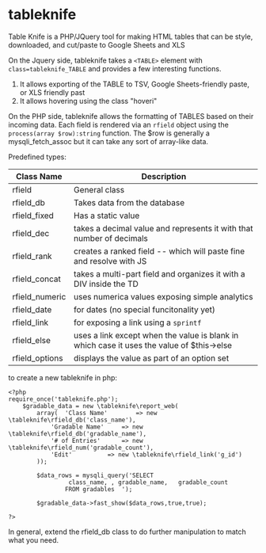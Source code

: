 # tableknife
Table Knife is a PHP/JQuery tool for making HTML tables that can be style, downloaded, and cut/paste to Google Sheets and XLS


On the Jquery side, tableknife takes a `<TABLE>` element with `class=tableknife_TABLE` and provides a few interesting functions.

1. It allows exporting of the TABLE to TSV, Google Sheets-friendly paste, or XLS friendly past
2. It allows hovering using the class "hoveri"

On the PHP side, tableknife allows the formatting of TABLES based on their incoming data. Each field is rendered via an `rfield` object using the `process(array $row):string` function. The $row is generally a mysqli_fetch_assoc but it can take any sort of array-like data.

Predefined types:

| Class Name      | Description                     |
|-----------------|---------------------------------|
| rfield          | General class                  |
| rfield_db       | Takes data from the database   |
| rfield_fixed  | Has a static value             |
| rfield_dec    | takes a decimal value and represents it with that number of decimals |
| rfield_rank   | creates a ranked field -- which will paste fine and resolve with JS |
| rfield_concat | takes a multi-part field and organizes it with a DIV inside the TD |
| rfield_numeric | uses numerica values exposing simple analytics |
| rfield_date | for dates (no special funcitonality yet) |
| rfield_link | for exposing a link using a `sprintf` |
| rfield_else | uses a link except when the value is blank in which case  it uses the value of $this->else |
| rfield_options | displays the value as part of an option set |


to create a new tableknife in php:

```
<?php
require_once('tableknife.php');
	$gradable_data = new \tableknife\report_web(
		array(	'Class Name'		=> new \tableknife\rfield_db('class_name'), 
			'Gradable Name'		=> new \tableknife\rfield_db('gradable_name'), 
			'# of Entries'	 	=> new \tableknife\rfield_num('gradable_count'),
			'Edit'			=> new \tableknife\rfield_link('g_id')
		));
		
		$data_rows = mysqli_query('SELECT 
				 class_name, , gradable_name,   gradable_count
				FROM gradables  ');
			
		$gradable_data->fast_show($data_rows,true,true);

?>
```

In general, extend the rfield_db class to do further manipulation to match what you need.

